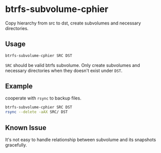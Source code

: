 # btrfs-subvolume-cphier

Copy hierarchy from src to dst, create subvolumes and necessary directories.

## Usage

```bash
btrfs-subvolume-cphier SRC DST
```

`SRC` should be valid btrfs subvolume.
Only create subvolumes and necessary directories when they doesn't exist under `DST`.

## Example

cooperate with `rsync` to backup files.

```bash
btrfs-subvolume-cphier SRC DST
rsync --delete -aAX SRC/ DST
```

## Known Issue

It's not easy to handle relationship between subvolume and its snapshots gracefully.

